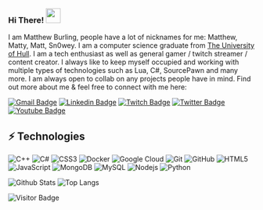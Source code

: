 ### Hi There! <img src="https://raw.githubusercontent.com/aemmadi/aemmadi/master/wave.gif" width="30px">

I am Matthew Burling, people have a lot of nicknames for me: Matthew, Matty, Matt, Sn0wey. I am a computer science graduate from [The University of Hull](https://hull.ac.uk). I am a tech enthusiast as well as general gamer / twitch streamer / content creator. I always like to keep myself occupied and working with multiple types of technologies such as Lua, C#, SourcePawn and many more. I am always open to collab on any projects people have in mind. Find out more about me & feel free to connect with me here:

[![Gmail Badge](https://img.shields.io/badge/-sn0weyttv@gmail.com-c14438?style=flat-square&logo=Gmail&logoColor=white&link=mailto:sn0weyttv@gmail.com)](mailto:sn0weyttv@gmail.com)
[![Linkedin Badge](https://img.shields.io/badge/-matthewburling-blue?style=flat-square&logo=Linkedin&logoColor=white&link=https://www.linkedin.com/in/matthewburling/)](https://www.linkedin.com/in/matthewburling/)
[![Twitch Badge](https://img.shields.io/twitch/status/sn0weytv?label=%20&logo=Twitch&style=flat-square&link=https://twitch.tv/sn0weytv)](https://www.twitch.tv/Sn0weyTV)
[![Twitter Badge](https://img.shields.io/twitter/follow/sn0weytv?style=social)](https://twitter.com/intent/follow?screen_name=sn0weytv)
[![Youtube Badge](https://img.shields.io/badge/-sn0wey-darkred?style=flat-square&logo=youtube&logoColor=white&link=https://www.youtube.com/channel/UCJRbqmBxj695WWo7IRb39bw)](https://www.youtube.com/channel/UCJRbqmBxj695WWo7IRb39bw)

## ⚡ Technologies
![C++](https://img.shields.io/badge/-C++-black?style=flat-square&logo=c)
![C#](https://img.shields.io/badge/-CSharp-black?style=flat-square&logo=c)
![CSS3](https://img.shields.io/badge/-CSS3-black?style=flat-square&logo=css3)
![Docker](https://img.shields.io/badge/-Docker-black?style=flat-square&logo=docker)
![Google Cloud](https://img.shields.io/badge/Google%20Cloud-black?style=flat-square&logo=google-cloud)
![Git](https://img.shields.io/badge/-Git-black?style=flat-square&logo=git)
![GitHub](https://img.shields.io/badge/-GitHub-181717?style=flat-square&logo=github)
![HTML5](https://img.shields.io/badge/-HTML5-black?style=flat-square&logo=html5&logoColor=white)
![JavaScript](https://img.shields.io/badge/-JavaScript-black?style=flat-square&logo=javascript)
![MongoDB](https://img.shields.io/badge/-MongoDB-black?style=flat-square&logo=mongodb)
![MySQL](https://img.shields.io/badge/-MySQL-black?style=flat-square&logo=mysql)
![Nodejs](https://img.shields.io/badge/-Nodejs-black?style=flat-square&logo=Node.js)
![Python](https://img.shields.io/badge/-Python-black?style=flat-square&logo=Python)

![Github Stats](https://github-readme-stats.vercel.app/api?username=Sn0weyTV&count_private=true&show_icons=true&include_all_commits=true)
![Top Langs](https://github-readme-stats.vercel.app/api/top-langs/?username=Sn0weyTV&hide=TeX&layout=compact)

![Visitor Badge](https://visitor-badge.laobi.icu/badge?page_id=sn0weytv)
<!--
**Sn0weyTV/Sn0weyTV** is a ✨ _special_ ✨ repository because its `README.md` (this file) appears on your GitHub profile.

Here are some ideas to get you started:

- 🔭 I’m currently working on ...
- 🌱 I’m currently learning ...
- 👯 I’m looking to collaborate on ...
- 🤔 I’m looking for help with ...
- 💬 Ask me about ...
- 📫 How to reach me: ...
- 😄 Pronouns: ...
- ⚡ Fun fact: ...
-->
